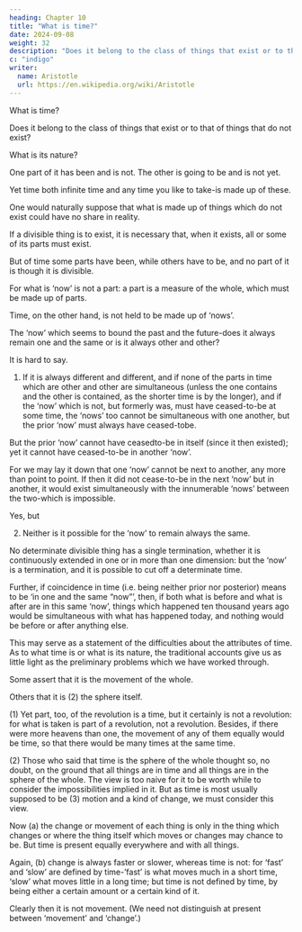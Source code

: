 ```yaml
---
heading: Chapter 10
title: "What is time?"
date: 2024-09-08
weight: 32
description: "Does it belong to the class of things that exist or to that of things that do not exist?"
c: "indigo"
writer:
  name: Aristotle 
  url: https://en.wikipedia.org/wiki/Aristotle
---
```




What is time?

Does it belong to the class of things that exist or to that of things that do not exist?

What is its nature?

<!-- The following considerations would
make one suspect that it either does not exist at all or barely, and in an obscure way. -->

One part of it has been and is not. The other is going to be and is not yet.

Yet time both infinite time and any time you like to take-is made up of these.

One would naturally suppose that what is made up of things which do not exist could have no share in
reality.

If a divisible thing is to exist, it is necessary that, when it exists, all or some of its parts must exist. 

But of time some parts have been, while others have to be, and no part of it is though it is divisible. 

For what is ‘now’ is not a part: a part is a measure of the whole, which must be made up of parts. 

Time, on the other hand, is not held to be made up of ‘nows’.

The ‘now’ which seems to bound the past and the future-does it always remain one and the same or is it always other and other? 

It is hard to say.

1. If it is always different and different, and if none of the parts in time which are other and other are simultaneous (unless the one contains and the other is contained, as the shorter time is by the longer), and if the ‘now’ which is not, but formerly was, must have ceased-to-be at some time, the ‘nows’ too cannot be simultaneous with one another, but the prior ‘now’ must always have ceased-tobe. 

But the prior ‘now’ cannot have ceasedto-be in itself (since it then existed); yet it cannot have ceased-to-be in another ‘now’.

For we may lay it down that one ‘now’ cannot be next to another, any more than point to
point. If then it did not cease-to-be in the next ‘now’ but in another, it would exist
simultaneously with the innumerable ‘nows’ between the two-which is impossible.

Yes, but

2. Neither is it possible for the ‘now’ to remain always the same. 

No determinate divisible thing has a single termination, whether it is continuously extended
in one or in more than one dimension: but the ‘now’ is a termination, and it is possible
to cut off a determinate time.

Further, if coincidence in time (i.e. being neither prior nor posterior) means to be ‘in one and the same “now”’, then, if both what is before and what is after are in this same ‘now’, things which happened ten thousand years ago would be simultaneous with what has happened today, and nothing would be before or after anything else.

This may serve as a statement of the difficulties about the attributes of time.
As to what time is or what is its nature, the traditional accounts give us as little light as
the preliminary problems which we have worked through.

Some assert that it is the movement of the whole.

Others that it is (2) the sphere itself.

(1) Yet part, too, of the revolution is a time, but it certainly is not a revolution: for what
is taken is part of a revolution, not a revolution. Besides, if there were more heavens
than one, the movement of any of them equally would be time, so that there would be
many times at the same time.

(2) Those who said that time is the sphere of the whole thought so, no doubt, on the
ground that all things are in time and all things are in the sphere of the whole. The view
is too naive for it to be worth while to consider the impossibilities implied in it.
But as time is most usually supposed to be (3) motion and a kind of change, we must
consider this view.

Now (a) the change or movement of each thing is only in the thing which changes or
where the thing itself which moves or changes may chance to be. But time is present
equally everywhere and with all things.

Again, (b) change is always faster or slower, whereas time is not: for ‘fast’ and ‘slow’
are defined by time-’fast’ is what moves much in a short time, ‘slow’ what moves little
in a long time; but time is not defined by time, by being either a certain amount or a
certain kind of it.

Clearly then it is not movement. (We need not distinguish at present between
‘movement’ and ‘change’.)